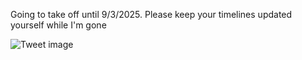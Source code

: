 Going to take off until 9/3/2025. Please keep your timelines updated yourself while I'm gone


![Tweet image](/assets/crosspoast/Gy933Q7boAANwz1.jpg)


